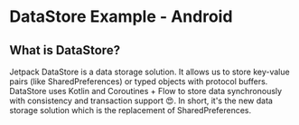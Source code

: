 # DataStore Example - Android

## What is DataStore?

Jetpack DataStore is a data storage solution. It allows us to store key-value pairs (like SharedPreferences) or typed objects with protocol buffers. DataStore uses Kotlin and Coroutines + Flow to store data synchronously with consistency and transaction support 😍. In short, it's the new data storage solution which is the replacement of SharedPreferences.
